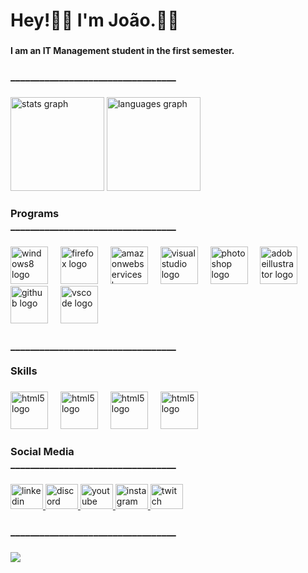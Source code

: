 <h1 align="left">Hey!👋🏻 I'm João.🤙🏻</h1>

###

<h4 align="left">I am an IT Management student in the first semester.</h4>

###

<h3 align="left">__________________________________</h3>

###

<div align="left">
  <img src="https://github-readme-stats.vercel.app/api?username=jplopx&hide_title=false&hide_rank=false&show_icons=true&include_all_commits=true&count_private=true&disable_animations=false&theme=dracula&locale=en&hide_border=false&order=1" height="150" alt="stats graph"  />
  <img src="https://github-readme-stats.vercel.app/api/top-langs?username=jplopx&locale=en&hide_title=false&layout=compact&card_width=320&langs_count=5&theme=dracula&hide_border=false&order=2" height="150" alt="languages graph"  />
</div>

###

<h3 align="left">Programs<br>__________________________________</h3>

###

<div align="left">
  <img src="https://cdn.jsdelivr.net/gh/devicons/devicon/icons/windows8/windows8-original.svg" height="60" alt="windows8 logo"  />
  <img width="12" />
  <img src="https://cdn.jsdelivr.net/gh/devicons/devicon/icons/firefox/firefox-original.svg" height="60" alt="firefox logo"  />
  <img width="12" />
  <img src="https://skillicons.dev/icons?i=aws" height="60" alt="amazonwebservices logo"  />
  <img width="12" />
  <img src="https://skillicons.dev/icons?i=visualstudio" height="60" alt="visualstudio logo"  />
  <img width="12" />
  <img src="https://cdn.jsdelivr.net/gh/devicons/devicon/icons/photoshop/photoshop-plain.svg" height="60" alt="photoshop logo"  />
  <img width="12" />
  <img src="https://skillicons.dev/icons?i=ai" height="60" alt="adobeillustrator logo"  />
  <img width="12" />
  <img src="https://skillicons.dev/icons?i=github" height="60" alt="github logo"  />
  <img width="12" />
  <img src="https://skillicons.dev/icons?i=vscode" height="60" alt="vscode logo"  />
</div>

###

<h3 align="left">__________________________________<br><br>Skills</h3>

###

<div align="left">
  <img src="https://cdn.jsdelivr.net/gh/devicons/devicon/icons/html5/html5-plain-wordmark.svg" height="60" alt="html5 logo"  />
  <img width="12" />
  <img src="https://cdn-icons-png.flaticon.com/512/5968/5968242.png" height="60" alt="html5 logo"  />
  <img width="12" />
  <img src="https://static.vecteezy.com/system/resources/previews/027/127/463/non_2x/javascript-logo-javascript-icon-transparent-free-png.png" height="60" alt="html5 logo"  />
  <img width="12" />
  <img src="https://images.icon-icons.com/112/PNG/512/python_18894.png" height="60" alt="html5 logo"  />
  <img width="12" />
</div>

###

<h3 align="left">Social Media<br>__________________________________</h3>

###

<div align="left">
  <a href="https://www.linkedin.com/in/jplopes212/" target="_blank">
    <img src="https://raw.githubusercontent.com/maurodesouza/profile-readme-generator/master/src/assets/icons/social/linkedin/default.svg" width="52" height="40" alt="linkedin logo"  />
  </a>
  <a href="https://discord.gg/x7qhRnVV" target="_blank">
    <img src="https://raw.githubusercontent.com/maurodesouza/profile-readme-generator/master/src/assets/icons/social/discord/default.svg" width="52" height="40" alt="discord logo"  />
  </a>
  <a href="https://youtube.com/@jplopx2" target="_blank">
    <img src="https://raw.githubusercontent.com/maurodesouza/profile-readme-generator/master/src/assets/icons/social/youtube/default.svg" width="52" height="40" alt="youtube logo"  />
  </a>
  <a href="https://instagram.com/jplopx" target="_blank">
    <img src="https://raw.githubusercontent.com/maurodesouza/profile-readme-generator/master/src/assets/icons/social/instagram/default.svg" width="52" height="40" alt="instagram logo"  />
  </a>
  <a href="https://twitch.tv/jplopx" target="_blank">
    <img src="https://raw.githubusercontent.com/maurodesouza/profile-readme-generator/master/src/assets/icons/social/twitch/default.svg" width="52" height="40" alt="twitch logo"  />
  </a>
</div>

###

<h3 align="left">__________________________________</h3>

###

<div align="left">
  <img src="https://visitor-badge.laobi.icu/badge?page_id=jplopx.jplopx&"  />
</div>

###
